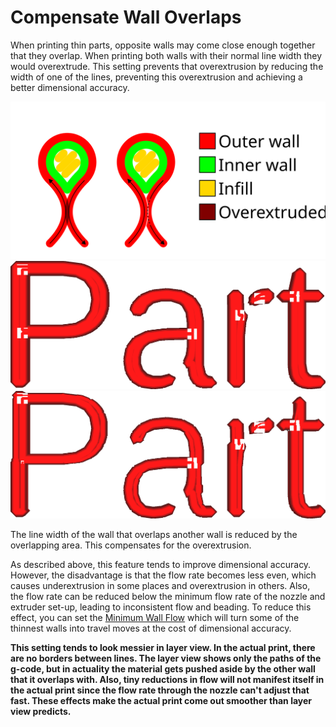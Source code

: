Compensate Wall Overlaps
====
When printing thin parts, opposite walls may come close enough together that they overlap. When printing both walls with their normal line width they would overextrude. This setting prevents that overextrusion by reducing the width of one of the lines, preventing this overextrusion and achieving a better dimensional accuracy.

<!--screenshot {
"image_path": "travel_compensate_overlapping_walls_enabled_disabled.png",
"models": [
    {
        "script": "text.scad",
        "scad_params": ["content=\"Part\""],
        "transformation": ["scale(0.5)"]
    }
],
"camera_position": [0, 0, 20],
"settings": {"travel_compensate_overlapping_walls_0_enabled": false},
"colours": 16
}-->
<!--screenshot {
"image_path": "travel_compensate_overlapping_walls_enabled_enabled.png",
"models": [
    {
        "script": "text.scad",
        "scad_params": ["content=\"Part\""],
        "transformation": ["scale(0.5)"]
    }
],
"camera_position": [0, 0, 20],
"settings": {"travel_compensate_overlapping_walls_0_enabled": true},
"colours": 16
}-->
![Where the line width gets reduced](../images/travel_compensate_overlapping_walls_enabled_schematic.svg)
![All lines are extruded with their full width, creating a part that will be too wide](../images/travel_compensate_overlapping_walls_enabled_disabled.png)
![Half of the lines have reduced their width, resulting in a more accurate print](../images/travel_compensate_overlapping_walls_enabled_enabled.png)

The line width of the wall that overlaps another wall is reduced by the overlapping area. This compensates for the overextrusion.

As described above, this feature tends to improve dimensional accuracy. However, the disadvantage is that the flow rate becomes less even, which causes underextrusion in some places and overextrusion in others. Also, the flow rate can be reduced below the minimum flow rate of the nozzle and extruder set-up, leading to inconsistent flow and beading. To reduce this effect, you can set the [Minimum Wall Flow](wall_min_flow.md) which will turn some of the thinnest walls into travel moves at the cost of dimensional accuracy.

**This setting tends to look messier in layer view. In the actual print, there are no borders between lines. The layer view shows only the paths of the g-code, but in actuality the material gets pushed aside by the other wall that it overlaps with. Also, tiny reductions in flow will not manifest itself in the actual print since the flow rate through the nozzle can't adjust that fast. These effects make the actual print come out smoother than layer view predicts.**